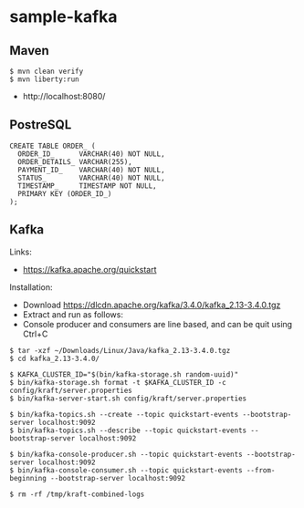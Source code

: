 
# sample-kafka

## Maven

~~~
$ mvn clean verify
$ mvn liberty:run
~~~

- http://localhost:8080/

## PostreSQL

~~~
CREATE TABLE ORDER_ (
  ORDER_ID_      VARCHAR(40) NOT NULL,
  ORDER_DETAILS_ VARCHAR(255),
  PAYMENT_ID_    VARCHAR(40) NOT NULL,
  STATUS_        VARCHAR(40) NOT NULL,
  TIMESTAMP_     TIMESTAMP NOT NULL,
  PRIMARY KEY (ORDER_ID_)
);
~~~

## Kafka

Links: 

- https://kafka.apache.org/quickstart

Installation:

- Download https://dlcdn.apache.org/kafka/3.4.0/kafka_2.13-3.4.0.tgz
- Extract and run as follows:
- Console producer and consumers are line based, and can be quit using Ctrl+C

~~~
$ tar -xzf ~/Downloads/Linux/Java/kafka_2.13-3.4.0.tgz
$ cd kafka_2.13-3.4.0/

$ KAFKA_CLUSTER_ID="$(bin/kafka-storage.sh random-uuid)"
$ bin/kafka-storage.sh format -t $KAFKA_CLUSTER_ID -c config/kraft/server.properties
$ bin/kafka-server-start.sh config/kraft/server.properties

$ bin/kafka-topics.sh --create --topic quickstart-events --bootstrap-server localhost:9092
$ bin/kafka-topics.sh --describe --topic quickstart-events --bootstrap-server localhost:9092

$ bin/kafka-console-producer.sh --topic quickstart-events --bootstrap-server localhost:9092
$ bin/kafka-console-consumer.sh --topic quickstart-events --from-beginning --bootstrap-server localhost:9092

$ rm -rf /tmp/kraft-combined-logs
~~~
